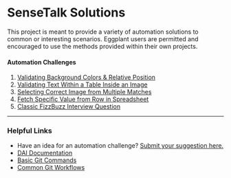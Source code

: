 # SenseTalk Solutions
This project is meant to provide a variety of automation solutions to common or interesting scenarios. Eggplant users are permitted and encouraged to use the methods provided within their own projects.

#### Automation Challenges
1. [Validating Background Colors & Relative Position](/01-background-colors.suite)
1. [Validating Text Within a Table Inside an Image](/02-table-image-validation.suite)
1. [Selecting Correct Image from Multiple Matches](/03-multiple-matches.suite)
1. [Fetch Specific Value from Row in Spreadsheet](/04-spreadsheet-search.suite)
1. [Classic FizzBuzz Interview Question](/05-fizzbuzz.suite)

---

### Helpful Links
- Have an idea for an automation challenge? [Submit your suggestion here.](https://github.com/TestPlant/sensetalk-solutions/discussions/new)
- [DAI Documentation](http://docs.eggplantsoftware.com/eggplant-documentation-home.htm)
- [Basic Git Commands](https://github.com/TestPlant/sensetalk-solutions/wiki/Basic-Git-Commands)
- [Common Git Workflows](https://github.com/TestPlant/sensetalk-solutions/wiki/Common-Git-Workflows)
